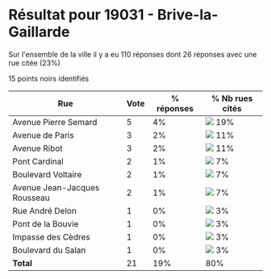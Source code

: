 # Résultat pour 19031 - Brive-la-Gaillarde

Sur l'ensemble de la ville il y a eu 110 réponses dont 26 réponses avec une rue citée (23%)

15 points noirs identifiés

| Rue | Vote | % réponses | % Nb rues cités|
|-----|------|------------|----------------|
| Avenue Pierre Semard | 5 | 4% | <img src="../../img/bar_19.gif" />&nbsp;19%|
| Avenue de Paris | 3 | 2% | <img src="../../img/bar_11.gif" />&nbsp;11%|
| Avenue Ribot | 3 | 2% | <img src="../../img/bar_11.gif" />&nbsp;11%|
| Pont Cardinal | 2 | 1% | <img src="../../img/bar_7.gif" />&nbsp;7%|
| Boulevard Voltaire | 2 | 1% | <img src="../../img/bar_7.gif" />&nbsp;7%|
| Avenue Jean-Jacques Rousseau | 2 | 1% | <img src="../../img/bar_7.gif" />&nbsp;7%|
| Rue André Delon | 1 | 0% | <img src="../../img/bar_3.gif" />&nbsp;3%|
| Pont de la Bouvie | 1 | 0% | <img src="../../img/bar_3.gif" />&nbsp;3%|
| Impasse des Cèdres | 1 | 0% | <img src="../../img/bar_3.gif" />&nbsp;3%|
| Boulevard du Salan | 1 | 0% | <img src="../../img/bar_3.gif" />&nbsp;3%|
| **Total** | 21 | 19% | 80%|
